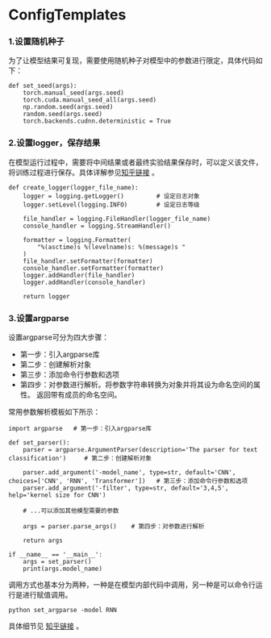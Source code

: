 # ConfigTemplates

### 1.设置随机种子
为了让模型结果可复现，需要使用随机种子对模型中的参数进行限定，具体代码如下：

    def set_seed(args):
        torch.manual_seed(args.seed)
        torch.cuda.manual_seed_all(args.seed)
        np.random.seed(args.seed)
        random.seed(args.seed)
        torch.backends.cudnn.deterministic = True 


### 2.设置logger，保存结果
在模型运行过程中，需要将中间结果或者最终实验结果保存时，可以定义该文件，将训练过程进行保存。具体详解参见[知乎链接](https://zhuanlan.zhihu.com/p/610766031) 。

    def create_logger(logger_file_name):
        logger = logging.getLogger()         # 设定日志对象
        logger.setLevel(logging.INFO)        # 设定日志等级
    
        file_handler = logging.FileHandler(logger_file_name)
        console_handler = logging.StreamHandler()
    
        formatter = logging.Formatter(
            "%(asctime)s %(levelname)s: %(message)s "
        )
        file_handler.setFormatter(formatter)
        console_handler.setFormatter(formatter)
        logger.addHandler(file_handler)
        logger.addHandler(console_handler)
    
        return logger

### 3.设置argparse
设置argparse可分为四大步骤：  
- 第一步：引入argparse库  
- 第二步：创建解析对象
- 第三步：添加命令行参数和选项
- 第四步：对参数进行解析。将参数字符串转换为对象并将其设为命名空间的属性。 返回带有成员的命名空间。  

常用参数解析模板如下所示：

    import argparse   # 第一步：引入argparse库

    def set_parser():
        parser = argparse.ArgumentParser(description='The parser for text classification')     # 第二步：创建解析对象
    
        parser.add_argument('-model_name', type=str, default='CNN', choices=['CNN', 'RNN', 'Transformer'])   # 第三步：添加命令行参数和选项
        parser.add_argument('-filter', type=str, default='3,4,5', help='kernel size for CNN')
    
        # ...可以添加其他模型需要的参数
    
        args = parser.parse_args()    # 第四步：对参数进行解析
    
        return args

    if __name__ == '__main__':
        args = set_parser()
        print(args.model_name)

调用方式也基本分为两种，一种是在模型内部代码中调用，另一种是可以命令行运行是进行赋值调用。

    python set_argparse -model RNN

具体细节见 [知乎链接](https://zhuanlan.zhihu.com/p/611448111) 。